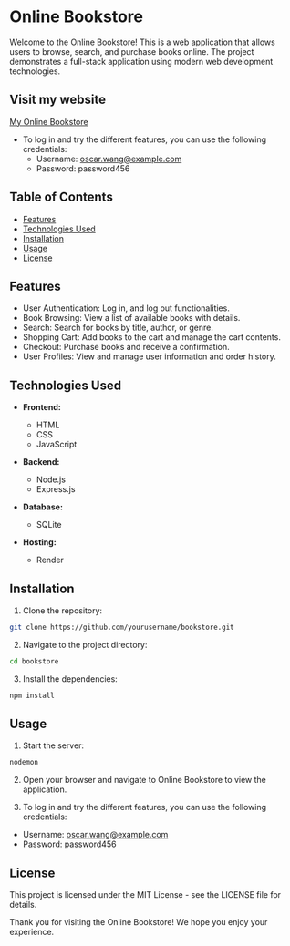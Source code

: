 # Online Bookstore

Welcome to the Online Bookstore! This is a web application that allows users to browse, search, and purchase books online. The project demonstrates a full-stack application using modern web development technologies.

## Visit my website
[My Online Bookstore](https://bookstore-3wuu.onrender.com/index.html)
- To log in and try the different features, you can use the following credentials:
  - Username: oscar.wang@example.com
  - Password: password456

## Table of Contents

- [Features](#features)
- [Technologies Used](#technologies-used)
- [Installation](#installation)
- [Usage](#usage)
- [License](#license)

## Features

- User Authentication: Log in, and log out functionalities.
- Book Browsing: View a list of available books with details.
- Search: Search for books by title, author, or genre.
- Shopping Cart: Add books to the cart and manage the cart contents.
- Checkout: Purchase books and receive a confirmation.
- User Profiles: View and manage user information and order history.

## Technologies Used

- **Frontend:**
  - HTML
  - CSS
  - JavaScript

- **Backend:**
  - Node.js
  - Express.js

- **Database:**
  - SQLite

- **Hosting:**
  - Render

## Installation

1. Clone the repository:
  ```sh
  git clone https://github.com/yourusername/bookstore.git
  ```
2. Navigate to the project directory:
  ```sh
  cd bookstore
  ```
3. Install the dependencies:
  ```sh
  npm install
  ```

## Usage
1. Start the server:
  ```sh
  nodemon
  ```
2. Open your browser and navigate to Online Bookstore to view the application.

3. To log in and try the different features, you can use the following credentials:
- Username: oscar.wang@example.com
- Password: password456


## License
This project is licensed under the MIT License - see the LICENSE file for details.

Thank you for visiting the Online Bookstore! We hope you enjoy your experience.